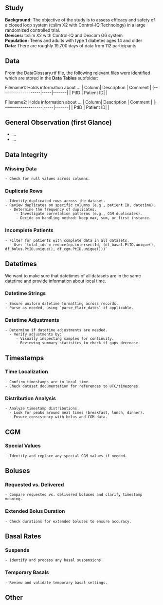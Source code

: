 ## Study

**Background:** The objective of the study is to assess efficacy and safety of a closed loop system (t:slim X2 with Control-IQ Technology) in a large randomized controlled trial.  
**Devices:** t:slim X2 with Control-IQ and Dexcom G6 system  
**Population:** Teens and adults with type 1 diabetes ages 14 and older  
**Data:** There are roughly 19,700 days of data from 112 participants  

## Data
From the DataGlossary.rtf file, the following relevant files were identified which are stored in the **Data Tables** subfolder: 

Filename1: Holds information about ...
| Column| Description | Comment |
|--------------------|-----|-------|
| PtID               | Patient ID|       |

Filename2: Holds information about ...
| Column| Description | Comment |
|--------------------|-----|-------|
| PtID               | Patient ID|       |



## General Observation (first Glance)
 - ...
 - ...

 

## Data Integrity

### Missing Data
    - Check for null values across columns.

### Duplicate Rows
    - Identify duplicated rows across the dataset.
    - Review duplicates on specific columns (e.g., patient ID, datetime).
      - Determine the frequency of duplicates.
         - Investigate correlation patterns (e.g., CGM duplicates).
         - Decide on handling method: keep max, sum, or first instance.

### Incomplete Patients
    - Filter for patients with complete data in all datasets.
      - Use: `total_ids = reduce(np.intersect1d, (df_basal.PtID.unique(), df_bolus.PtID.unique(), df_cgm.PtID.unique()))`


## Datetimes
We want to make sure that datetimes of all datasets are in the same datetime and provide information about local time.

### Datetime Strings
    - Ensure uniform datetime formatting across records.
    - Parse as needed, using `parse_flair_dates` if applicable.

### Datetime Adjustments
    - Determine if datetime adjustments are needed.
      - Verify adjustments by:
         - Visually inspecting samples for continuity.
         - Reviewing summary statistics to check if gaps decrease.


## Timestamps

### Time Localization
    - Confirm timestamps are in local time.
    - Check dataset documentation for references to UTC/timezones.

### Distribution Analysis
    - Analyze timestamp distributions.
      - Look for peaks around meal times (breakfast, lunch, dinner).
      - Ensure consistency with bolus and CGM data.


## CGM

### Special Values
    - Identify and replace any special CGM values if needed.



## Boluses

### Requested vs. Delivered
    - Compare requested vs. delivered boluses and clarify timestamp meaning.

### Extended Bolus Duration
    - Check durations for extended boluses to ensure accuracy.


## Basal Rates

### Suspends
    - Identify and process any basal suspensions.

### Temporary Basals
    - Review and validate temporary basal settings.

## Other 